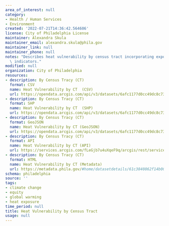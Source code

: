 ```yaml
---
area_of_interest: null
category:
- Health / Human Services
- Environment
created: '2022-07-21T14:36:42.564606'
license: City of Philadelphia License
maintainer: Alexandra Skula
maintainer_email: alexandra.skula@phila.gov
maintainer_link: null
maintainer_phone: null
notes: "Describes heat vulnerability by census tract incorporating exposure and sensitivity\
  \ indicators."
modified: null
organization: City of Philadelphia
resources:
- description: By Census Tracy (CT)
  format: CSV
  name: Heat Vulnerability by CT  (CSV)
  url: https://opendata.arcgis.com/api/v3/datasets/6afc1177d0cc49dc8c731532b95ccd1f_0/downloads/data?format=csv&spatialRefId=4326&where=1%3D1
- description: By Census Tracy (CT)
  format: SHP
  name: Heat Vulnerability by CT  (SHP)
  url: https://opendata.arcgis.com/api/v3/datasets/6afc1177d0cc49dc8c731532b95ccd1f_0/downloads/data?format=shp&spatialRefId=4326&where=1%3D1
- description: By Census Tracy (CT)
  format: GeoJSON
  name: Heat Vulnerability by CT (GeoJSON)
  url: https://opendata.arcgis.com/api/v3/datasets/6afc1177d0cc49dc8c731532b95ccd1f_0/downloads/data?format=geojson&spatialRefId=4326&where=1%3D1
- description: By Census Tracy (CT)
  format: API
  name: Heat Vulnerability by CT (API)
  url: https://services.arcgis.com/fLeGjb7u4uXqeF9q/arcgis/rest/services/heat_vulnerability_ct/FeatureServer/0/query?outFields=*&where=1%3D1
- description: By Census Tracy (CT)
  format: HTML
  name: Heat Vulnerability by CT (Metadata)
  url: https://metadata.phila.gov/#home/datasetdetails/61c3840862f14b001e21e837/representationdetails/61c3840962f14b001e21e83b/
schema: philadelphia
source: ''
tags:
- climate change
- equity
- global warming
- heat exposure
time_period: null
title: Heat Vulnerability by Census Tract
usage: null
---
```


